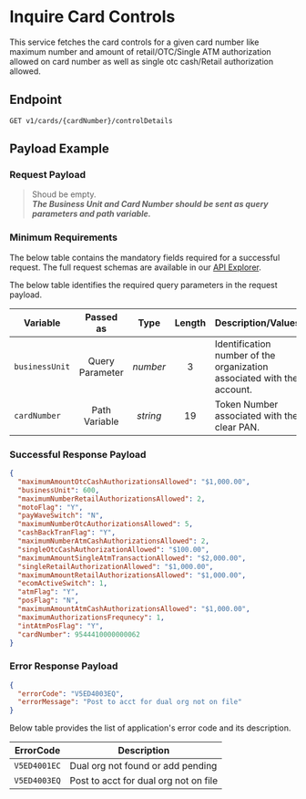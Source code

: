 # Inquire Card Controls

This service fetches the card controls for a given card number like maximum number and amount of retail/OTC/Single ATM authorization allowed on card number as well as single otc cash/Retail authorization allowed.

## Endpoint

`GET v1/cards/{cardNumber}/controlDetails`

## Payload Example

### Request Payload

>Shoud be empty.  
***The Business Unit and Card Number should be sent as query parameters and path variable.***

### Minimum Requirements

The below table contains the mandatory fields required for a successful request. The full request schemas are available in our [API Explorer](../api/?type=get&path=/v1/cards/{cardNumber}/controlDetails).

The below table identifies the required query parameters in the request payload.

| Variable | Passed as | Type | Length | Description/Values |
| -------- | :-------: | :--: | :------------: | ------------------ |
| `businessUnit` | Query Parameter | *number* | 3 | Identification number of the organization associated with the account. |
| `cardNumber` | Path Variable | *string* | 19 | Token Number associated with the clear PAN. |

### Successful Response Payload

```json
{
  "maximumAmountOtcCashAuthorizationsAllowed": "$1,000.00",
  "businessUnit": 600,
  "maximumNumberRetailAuthorizationsAllowed": 2,
  "motoFlag": "Y",
  "payWaveSwitch": "N",
  "maximumNumberOtcAuthorizationsAllowed": 5,
  "cashBackTranFlag": "Y",
  "maximumNumberAtmCashAuthorizationsAllowed": 2,
  "singleOtcCashAuthorizationAllowed": "$100.00",
  "maximumAmountSingleAtmTransactionAllowed": "$2,000.00",
  "singleRetailAuthorizationAllowed": "$1,000.00",
  "maximumAmountRetailAuthorizationsAllowed": "$1,000.00",
  "ecomActiveSwitch": 1,
  "atmFlag": "Y",
  "posFlag": "N",
  "maximumAmountAtmCashAuthorizationsAllowed": "$1,000.00",
  "maximumAuthorizationsFrequnecy": 1,
  "intAtmPosFlag": "Y",
  "cardNumber": 9544410000000062
}
```

### Error Response Payload

```json
{
  "errorCode": "V5ED4003EQ",
  "errorMessage": "Post to acct for dual org not on file"  
}
```

Below table provides the list of application's error code and its description.

| ErrorCode |  Description |
| --------  | ------------------ |
|`V5ED4001EC` |Dual org not found or add pending|
|`V5ED4003EQ` |Post to acct for dual org not on file|